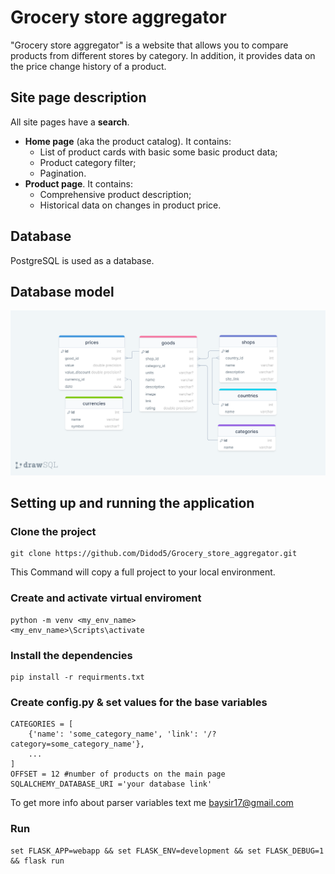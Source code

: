 # Grocery store aggregator

"Grocery store aggregator" is a website that allows you to compare products from different stores by category. In addition, it provides data on the price change history of a product.

## Site page description
All site pages have a **search**.

- **Home page** (aka the product catalog). It contains:
    - List of product cards with basic some basic product data;
    - Product category filter;
    - Pagination.
- **Product page**. It contains:
    - Comprehensive product description;
    - Historical data on changes in product price.

## Database
PostgreSQL is used as a database.

## Database model
![DB model](docs/groceries-aggregator-db.png)

## Setting up and running the application

### Clone the project
```
git clone https://github.com/Didod5/Grocery_store_aggregator.git
```
This Command will copy a full project to your local environment.

### Create and activate virtual enviroment
```
python -m venv <my_env_name>
<my_env_name>\Scripts\activate 
```

### Install the dependencies
```
pip install -r requirments.txt
```
### Create config.py & set values for the base variables
```
CATEGORIES = [
    {'name': 'some_category_name', 'link': '/?category=some_category_name'},
    ...
]
OFFSET = 12 #number of products on the main page
SQLALCHEMY_DATABASE_URI ='your database link'
```
To get more info about parser variables text me baysir17@gmail.com
### Run 
```
set FLASK_APP=webapp && set FLASK_ENV=development && set FLASK_DEBUG=1 && flask run
```
